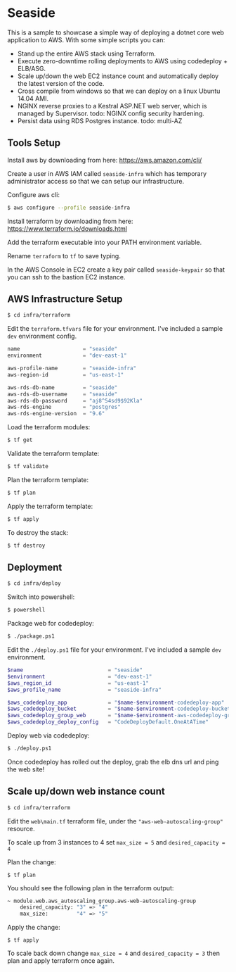 # Seaside

This is a sample to showcase a simple way of deploying a dotnet core web application to AWS. With some simple scripts you can:

- Stand up the entire AWS stack using Terraform.
- Execute zero-downtime rolling deployments to AWS using codedeploy + ELB/ASG.
- Scale up/down the web EC2 instance count and automatically deploy the latest version of the code.
- Cross compile from windows so that we can deploy on a linux Ubuntu 14.04 AMI.
- NGINX reverse proxies to a Kestral ASP.NET web server, which is managed by Supervisor. todo: NGINX config security hardening.
- Persist data using RDS Postgres instance. todo: multi-AZ

## Tools Setup

Install aws by downloading from here: https://aws.amazon.com/cli/

Create a user in AWS IAM called `seaside-infra` which has temporary administrator access so that we can setup our infrastructure. 

Configure aws cli: 

````sh
$ aws configure --profile seaside-infra
````

Install terraform by downloading from here: https://www.terraform.io/downloads.html

Add the terraform executable into your PATH environment variable. 

Rename `terraform` to `tf` to save typing.

In the AWS Console in EC2 create a key pair called `seaside-keypair` so that you can ssh to the bastion EC2 instance.

## AWS Infrastructure Setup

````sh
$ cd infra/terraform
````

Edit the `terraform.tfvars` file for your environment. I've included a sample `dev` environment config.

````tf
name                    = "seaside"
environment             = "dev-east-1"

aws-profile-name        = "seaside-infra"
aws-region-id           = "us-east-1"

aws-rds-db-name         = "seaside"
aws-rds-db-username     = "seaside"
aws-rds-db-password     = "aj8^54sd9$92Kla"
aws-rds-engine          = "postgres"
aws-rds-engine-version  = "9.6"

````

Load the terraform modules:

````sh
$ tf get
````

Validate the terraform template:

````sh
$ tf validate
````

Plan the terraform template:

````sh
$ tf plan
````

Apply the terraform template:

````sh
$ tf apply
````

To destroy the stack:

````sh
$ tf destroy
````

## Deployment

````sh
$ cd infra/deploy
````

Switch into powershell:

````sh
$ powershell
````

Package web for codedeploy:

````sh
$ ./package.ps1
````

Edit the `./deploy.ps1` file for your environment. I've included a sample `dev` environment.

````powershell
$name                           = "seaside"
$environment                    = "dev-east-1"
$aws_region_id                  = "us-east-1"
$aws_profile_name               = "seaside-infra"

$aws_codedeploy_app             = "$name-$environment-codedeploy-app"
$aws_codedeploy_bucket          = "$name-$environment-codedeploy-bucket"
$aws_codedeploy_group_web       = "$name-$environment-aws-codedeploy-group-web"
$aws_codedeploy_deploy_config   = "CodeDeployDefault.OneAtATime"

````

Deploy web via codedeploy:

````sh
$ ./deploy.ps1
````

Once codedeploy has rolled out the deploy, grab the elb dns url and ping the web site!

## Scale up/down web instance count

````sh
$ cd infra/terraform
````

Edit the `web\main.tf` terraform file, under the `"aws-web-autoscaling-group"` resource.

To scale up from 3 instances to 4 set `max_size = 5` and `desired_capacity = 4`

Plan the change:

````
$ tf plan
````

You should see the following plan in the terraform output:

````sh
~ module.web.aws_autoscaling_group.aws-web-autoscaling-group
    desired_capacity: "3" => "4"
    max_size:         "4" => "5"
````

Apply the change:

````
$ tf apply
````

To scale back down change `max_size = 4` and `desired_capacity = 3` then plan and apply terraform once again.

